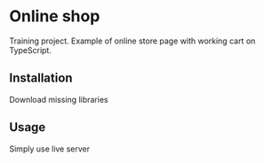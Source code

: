 # Online shop
Training project. Example of online store page with working cart on TypeScript.
## Installation
Download missing libraries

## Usage

Simply use live server

